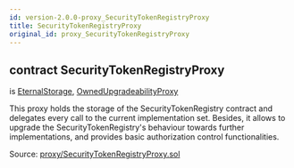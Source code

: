 ```yaml
---
id: version-2.0.0-proxy_SecurityTokenRegistryProxy
title: SecurityTokenRegistryProxy
original_id: proxy_SecurityTokenRegistryProxy
---
```


<div class="contract-doc"><div class="contract"><h2 class="contract-header"><span class="contract-kind">contract</span> SecurityTokenRegistryProxy</h2><p class="base-contracts"><span>is</span> <a href="storage_EternalStorage.html">EternalStorage</a><span>, </span><a href="proxy_OwnedUpgradeabilityProxy.html">OwnedUpgradeabilityProxy</a></p><p class="description">This proxy holds the storage of the SecurityTokenRegistry contract and delegates every call to the current implementation set. Besides, it allows to upgrade the SecurityTokenRegistry&#x27;s behaviour towards further implementations, and provides basic authorization control functionalities.</p><div class="source">Source: <a href="git+https://github.com/PolymathNetwork/polymath-core/blob/v1.4.0/contracts/proxy/SecurityTokenRegistryProxy.sol" target="_blank">proxy/SecurityTokenRegistryProxy.sol</a></div></div></div>
